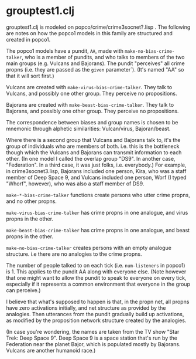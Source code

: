 grouptest1.clj
====

grouptest1.clj is modeled on popco/crime/crime3socnet?.lisp .  The
following are notes on how the popco1 models in this family are
structured and created in popco1.

The popco1 models have a pundit, `AA`, made with `make-no-bias-crime-talker`,
who is a member of pundits, and who talks to members of the two main
groups (e.g. Vulcans and Bajorans).  The pundit "perceives" all crime
propns (i.e. they are passed as the `given` parameter`).  (It's named
"AA" so that it will sort first.)

Vulcans are created with `make-virus-bias-crime-talker`.  They talk to
Vulcans, and possibly one other group.  They perceive no propositions.

Bajorans are created with `make-beast-bias-crime-talker`.  They talk to Bajorans, and
possibly one other group.  They perceive no propositions.

The correspondence between biases and group names is chosen to be mnemonic
through alphetic similarities: Vulcan/virus, Bajoran/beast.

Where there is a second group that Vulcans and Bajorans talk to, it's
the group of individuals who are members of both.  i.e. this is the
bottleneck though which the Vulcans and Bajorans can transmit
information to each other.  (In one model I called the overlap group
"DS9". In another case, "Federation".  In a third case, it was just
folks, i.e. everybody.)  For example, in crime3socnet3.lisp, Bajorans
included one person, Kira, who was a staff member of Deep Space 9, and
Vulcans included one person, Worf (I typed "Whorf", however), who was
also a staff member of DS9.

`make-*-bias-crime-talker` functions create persons who utter crime
propns, and no other propns.

`make-virus-bias-crime-talker` has crime propns in one analogue, and
virus propns in the other.

`make-beast-bias-crime-talker` has crime propns in one analogue, and
beast propns in the other.

`make-no-bias-crime-talker` creates persons with an empty analogue
structure.  i.e there are no analogies to the crime propns.

The number of people talked to on each tick (i.e. `num-listeners` in
popco1) is 1.  This applies to the pundit AA along with everyone else.
(Note however that one might want to allow the pundit to speak to
everyone on every tick, especially if it represents a common environment
that everyone in the group can perceive.)

I believe that what's supposed to happen is that, in the propn net, all
propns have zero activations initially, and net structure as provided by
the analogies.  Then utterances from the pundit gradually build up
activations, as modified by the proposition network structure created by
the analogies.

(In case you're wondering, the names are taken from the TV show "Star
Trek: Deep Space 9".  Deep Space 9 is a space station that's run by the
Federation near the planet Bajor, which is populated mostly by Bajorans.
Vulcans are another humanoid race.)
